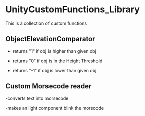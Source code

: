 # UnityCustomFunctions_Library
This is a collection of custom functions

## ObjectElevationComparator

- returns "1" if obj is higher than given obj

- returns "0" if obj is in the Height Threshold 

- returns "-1" if obj is lower than given obj

## Custom Morsecode reader

-converts text into morsecode

-makes an light component blink the morscode
